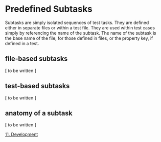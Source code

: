 # Predefined Subtasks

Subtasks are simply isolated sequences of test tasks. They are defined either in separate files or within a test file. They are used within test cases simply by referencing the name of the subtask. The name of the subtask is the base name of the file, for those defined in files, or the property key, if defined in a test.

## file-based subtasks

[ to be written ]

## test-based subtasks

[ to be written ]

## anatomy of a subtask

[ to be written ]


[11. Development](./11-development)